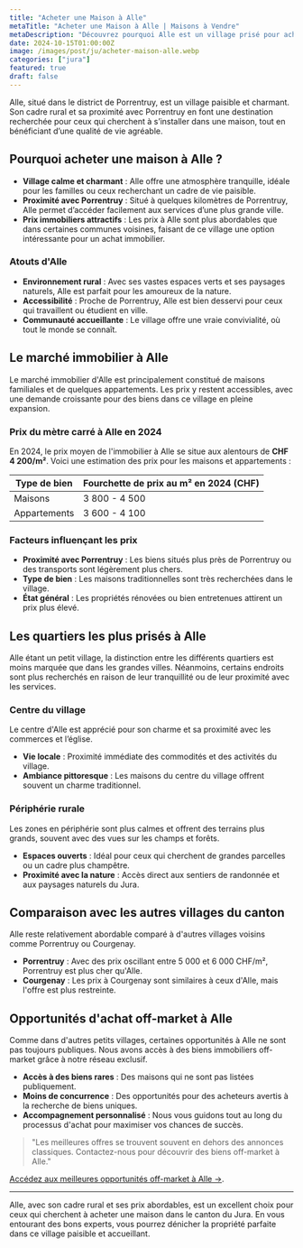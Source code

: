 ```yaml
---
title: "Acheter une Maison à Alle"
metaTitle: "Acheter une Maison à Alle | Maisons à Vendre"
metaDescription: "Découvrez pourquoi Alle est un village prisé pour acheter une maison. Explorez le marché immobilier local, les quartiers populaires et obtenez nos conseils pour réussir votre achat dans le canton du Jura."
date: 2024-10-15T01:00:00Z
image: /images/post/ju/acheter-maison-alle.webp
categories: ["jura"]
featured: true
draft: false
---
```


Alle, situé dans le district de Porrentruy, est un village paisible et charmant. Son cadre rural et sa proximité avec Porrentruy en font une destination recherchée pour ceux qui cherchent à s’installer dans une maison, tout en bénéficiant d’une qualité de vie agréable.

## Pourquoi acheter une maison à Alle ?

- **Village calme et charmant** : Alle offre une atmosphère tranquille, idéale pour les familles ou ceux recherchant un cadre de vie paisible.
- **Proximité avec Porrentruy** : Situé à quelques kilomètres de Porrentruy, Alle permet d’accéder facilement aux services d’une plus grande ville.
- **Prix immobiliers attractifs** : Les prix à Alle sont plus abordables que dans certaines communes voisines, faisant de ce village une option intéressante pour un achat immobilier.

### Atouts d'Alle
- **Environnement rural** : Avec ses vastes espaces verts et ses paysages naturels, Alle est parfait pour les amoureux de la nature.
- **Accessibilité** : Proche de Porrentruy, Alle est bien desservi pour ceux qui travaillent ou étudient en ville.
- **Communauté accueillante** : Le village offre une vraie convivialité, où tout le monde se connaît.

## Le marché immobilier à Alle

Le marché immobilier d'Alle est principalement constitué de maisons familiales et de quelques appartements. Les prix y restent accessibles, avec une demande croissante pour des biens dans ce village en pleine expansion.

### Prix du mètre carré à Alle en 2024

En 2024, le prix moyen de l'immobilier à Alle se situe aux alentours de **CHF 4 200/m²**. Voici une estimation des prix pour les maisons et appartements :

| Type de bien             | Fourchette de prix au m² en 2024 (CHF) |
|--------------------------|----------------------------------------|
| Maisons                  | 3 800 - 4 500                         |
| Appartements             | 3 600 - 4 100                         |

### Facteurs influençant les prix
- **Proximité avec Porrentruy** : Les biens situés plus près de Porrentruy ou des transports sont légèrement plus chers.
- **Type de bien** : Les maisons traditionnelles sont très recherchées dans le village.
- **État général** : Les propriétés rénovées ou bien entretenues attirent un prix plus élevé.

## Les quartiers les plus prisés à Alle

Alle étant un petit village, la distinction entre les différents quartiers est moins marquée que dans les grandes villes. Néanmoins, certains endroits sont plus recherchés en raison de leur tranquillité ou de leur proximité avec les services.

### Centre du village

Le centre d'Alle est apprécié pour son charme et sa proximité avec les commerces et l’église.

- **Vie locale** : Proximité immédiate des commodités et des activités du village.
- **Ambiance pittoresque** : Les maisons du centre du village offrent souvent un charme traditionnel.

### Périphérie rurale

Les zones en périphérie sont plus calmes et offrent des terrains plus grands, souvent avec des vues sur les champs et forêts.

- **Espaces ouverts** : Idéal pour ceux qui cherchent de grandes parcelles ou un cadre plus champêtre.
- **Proximité avec la nature** : Accès direct aux sentiers de randonnée et aux paysages naturels du Jura.

## Comparaison avec les autres villages du canton

Alle reste relativement abordable comparé à d'autres villages voisins comme Porrentruy ou Courgenay.

- **Porrentruy** : Avec des prix oscillant entre 5 000 et 6 000 CHF/m², Porrentruy est plus cher qu'Alle.
- **Courgenay** : Les prix à Courgenay sont similaires à ceux d'Alle, mais l'offre est plus restreinte.

## Opportunités d'achat off-market à Alle

Comme dans d'autres petits villages, certaines opportunités à Alle ne sont pas toujours publiques. Nous avons accès à des biens immobiliers off-market grâce à notre réseau exclusif.

- **Accès à des biens rares** : Des maisons qui ne sont pas listées publiquement.
- **Moins de concurrence** : Des opportunités pour des acheteurs avertis à la recherche de biens uniques.
- **Accompagnement personnalisé** : Nous vous guidons tout au long du processus d'achat pour maximiser vos chances de succès.

> "Les meilleures offres se trouvent souvent en dehors des annonces classiques. Contactez-nous pour découvrir des biens off-market à Alle."

[Accédez aux meilleures opportunités off-market à Alle ->](/contact).

---

Alle, avec son cadre rural et ses prix abordables, est un excellent choix pour ceux qui cherchent à acheter une maison dans le canton du Jura. En vous entourant des bons experts, vous pourrez dénicher la propriété parfaite dans ce village paisible et accueillant.
